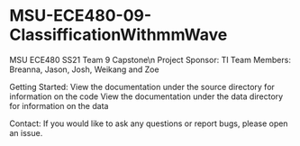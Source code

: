 # MSU-ECE480-09-ClassifficationWithmmWave

MSU ECE480 SS21 Team 9 Capstone\n
Project Sponsor: TI
Team Members: Breanna, Jason, Josh, Weikang and Zoe

Getting Started:
View the documentation under the source directory for information on the code
View the documentation under the data directory for information on the data

Contact:
If you would like to ask any questions or report bugs, please open an issue.
